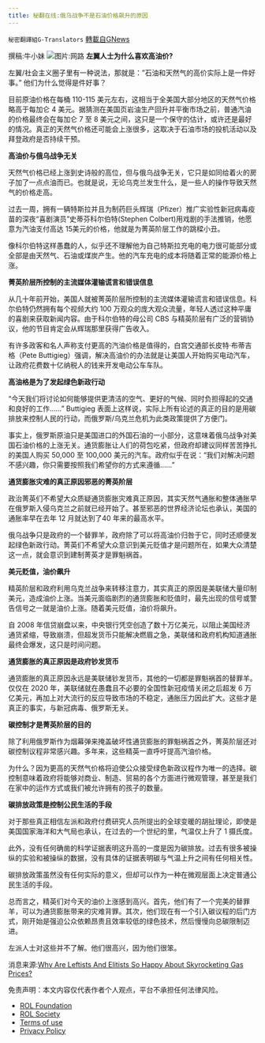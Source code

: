 ```yaml
---
title: 秘翻在线:俄乌战争不是石油价格飙升的原因
---
```

`秘密翻譯組G-Translators` [轉載自GNews](https://gnews.org/zh-hans/2161395/)

撰稿:牛小妹
![](https://assets.gnews.org/wp-content/uploads/2022/03/Image-1-5.jpg)图片:网路
**左翼人士为什么喜欢高油价?**

左翼/社会主义圈子里有一种说法，那就是：”石油和天然气的高价实际上是一件好事。” 他们为什么觉得是件好事？

目前原油价格在每桶 110-115 美元左右，这相当于全美国大部分地区的天然气价格略高于每加仑 4 美元。据猜测在美国页岩油生产回升并平衡市场之前，普通汽油的价格最终会在每加仑 7 至 8 美元之间，这只是一个保守的估计，或许还是最好的情况。真正的天然气价格还可能会上涨很多，这取决于石油市场的投机活动以及拜登政府是否持续干预。

**高油价与俄乌战争无关**

天然气价格已经上涨到史诗般的高位，但与俄乌战争无关，它只是如同给着火的房子加了一点点油而已。也就是说，无论乌克兰发生什么，是一些人的操作导致天然气的价格走高。

过去一周，拥有一辆特斯拉并且为制药巨头辉瑞（Pfizer）推广实验性新冠病毒疫苗的深夜“喜剧演员”史蒂芬科尔伯特(Stephen Colbert)用戏剧的手法推销，他愿意为汽油支付高达 15美元的价格，他就是为菁英阶层工作的跳樑小丑。

像科尔伯特这样愚蠢的人，似乎还不理解他为自己特斯拉充电的电力很可能部分或全部是由天然气、石油或煤炭产生。他的汽车充电的成本将随着正常的能源价格上涨。

**菁英阶层所控制的主流媒体灌输谎言和错误信息**

从几十年前开始，美国人就被菁英阶层所控制的主流媒体灌输谎言和错误信息。科尔伯特仍然拥有每个视频大约 100 万观众的庞大观众流量，年轻人透过这种平庸的喜剧来获取新闻内容。由于科尔伯特的母公司 CBS 与精英阶层有广泛的营销协议，他的节目肯定会从辉瑞那里获得广告收入。

有许多政客和名人声称支付更高的汽油价格是值得的，白宫交通部长皮特·布蒂吉格（Pete Buttigieg）强调，解决高油价的办法就是让美国人开始购买电动汽车，让政府花费数十亿纳税人的钱来开发电动公车车队。

**高油格是为了发起绿色新政行动**

“今天我们将讨论如何能够提供更清洁的空气、更好的气候、同时负担得起的交通和良好的工作……” Buttigieg 表面上这样说，实际上所有论述的真正的目的是用碳排放来控制人民的行动，而俄罗斯/乌克兰危机为此类政策提供了方便门。

事实上，俄罗斯原油只是美国进口的外国石油的一小部分，这意味着俄乌战争对美国石油价格的上涨无关。通货膨胀让人们的荷包吃紧，但政府却建议同样苦苦挣扎的美国人购买 50,000 至 100,000 美元的汽车。政府似乎在说：“我们对解决问题不感兴趣，你只需要按照我们希望你的方式来遵循……”

**通货膨胀灾难的真正原因邪恶的菁英阶层**

政治菁英们不希望大众质疑通货膨胀灾难真正原因，其实天然气通胀和整体通胀早在俄罗斯入侵乌克兰之前就已经开始了。甚至邪恶的世界经济论坛也承认，美国的通胀率早在去年 12 月就达到了40 年来的最高水平。

俄乌战争只是政府的一个替罪羊，政府除了可以将高油价归咎于它，同时还顺便发起绿色新政行动。菁英们不希望大众意识到美元贬值才是问题所在，如果大众清楚这一点，就会意识到建制菁英才是罪魁祸首。

**美元贬值，油价飙升**

精英阶层和政府利用乌克兰战争来转移注意力，其实真正的原因是美联储大量印制美元，造成油价上涨。当美元面临剧烈的通货膨胀和贬值时，最先出现的信号或警告信号之一就是油价上涨。随着美元贬值，油价将飙升。

自 2008 年信贷崩盘以来，中央银行凭空创造了数十万亿美元，以阻止美国经济通货紧缩，导致崩溃，但超发货币只能解决燃眉之急，美联储和政府机构知道通胀最终会爆发，这只是时间问题。

**通货膨胀的真正原因是政府钞发货币**

通货膨胀的真正原因永远是美联储钞发货币，其他的一切都是罪魁祸首的替罪羊。仅仅在 2020 年，美联储就在愚蠢且不必要的全国性新冠疫情关闭之后超发 6 万亿美元，再加上对大流行的反应导致市场的不稳定，通胀压力因此扩大。这些才是真正的事实，与新冠病毒、俄罗斯无关。

**碳控制才是菁英阶层的目的**

除了利用俄罗斯作为烟幕弹来掩盖破坏性通货膨胀的罪魁祸首之外，菁英阶层还对碳控制议程非常感兴趣。多年来，这些精英一直呼吁提高汽油价格。

为什么？因为更高的天然气价格将迫使公众接受绿色新政议程作为唯一的选择。碳控制意味着政府将能够对商业、制造、贸易的各个方面进行微观管理，甚至是我们在家中的运作方式或我们被允许拥有的孩子的数量。

**碳排放政策是控制公民生活的手段**

对于那些真正相信左派和政府付费研究人员所提出的全球变暖的胡扯理论，即使是美国国家海洋和大气局也承认，在过去的一个世纪的里，气温仅上升了 1 摄氏度。

此外，没有任何确凿的科学证据表明这升高的一度是因为碳排放。过去有很多被操纵的实验和被操纵的数据，没有具体的证据表明碳与气温上升之间有任何相关性。

碳排放政策虽然没有任何实际的意义，但却可以作为一种在微观层面上决定普通公民生活的手段。

总而言之，精英们对今天的油价上涨感到高兴。首先，他们有了一个完美的替罪羊，可以为通货膨胀带来的灾难背罪。其次，他们现在有一个引入碳议程的后门方式，刚开始是强迫公众依赖昂贵且效率较低的绿色技术，然后慢慢向总碳限制迈进。

左派人士对这些并不了解。他们很高兴，因为他们很笨。

消息来源:[Why Are Leftists And Elitists So Happy About Skyrocketing Gas Prices?](http://Why%20Are%20Leftists%20And%20Elitists%20So%20Happy%20About%20Skyrocketing%20Gas%20Prices?)

 

免责声明：本文内容仅代表作者个人观点，平台不承担任何法律风险。

- [ROL Foundation](https://rolfoundation.org/)
- [ROL Society](https://rolsociety.org/)
- [Terms of use](https://gnews.org/terms-of-use-3/)
- [Privacy Policy](https://gnews.org/privacy-policy/)
